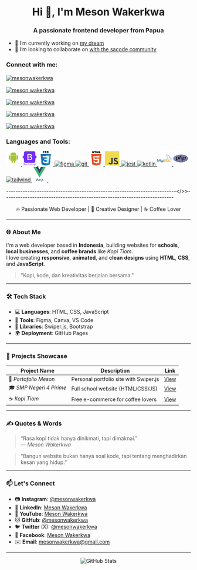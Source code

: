 <h1 align="center">Hi 👋, I'm Meson Wakerkwa</h1>
<h3 align="center">A passionate frontend developer from Papua</h3>

- 🔭 I’m currently working on [my dream](https://github.com/WakerkwaMeson)
- 👯 I’m looking to collaborate on [with the sacode community](http://www.sacode.web.id/)

<h3 align="left">Connect with me:</h3>
<p align="left">
<a href="https://x.com/MesonWaker61948" target="blank"><img align="center" src="https://raw.githubusercontent.com/rahuldkjain/github-profile-readme-generator/master/src/images/icons/Social/twitter.svg" alt="mesonwakerkwa" height="30" width="40" /></a>
  
<a href="https://www.linkedin.com/in/meson-wakerkwa-a005b4243?utm_source=share&utm_campaign=share_via&utm_content=profile&utm_medium=android_app" target="blank"><img align="center" src="https://raw.githubusercontent.com/rahuldkjain/github-profile-readme-generator/master/src/images/icons/Social/linked-in-alt.svg" alt="meson wakerkwa" height="30" width="40" /></a>
  
  <a href="https://www.facebook.com/Mesonofficial99?mibextid=rS40aB7S9Ucbxw6v" target="blank"><img align="center" src="https://raw.githubusercontent.com/rahuldkjain/github-profile-readme-generator/master/src/images/icons/Social/facebook.svg" alt="meson wakerkwa" height="30" width="40" /></a>
  
  <a href="https://www.instagram.com/meson9918?igsh=YXM0ZWp1c2VsMWtt" target="blank"><img align="center" src="https://raw.githubusercontent.com/rahuldkjain/github-profile-readme-generator/master/src/images/icons/Social/instagram.svg" alt="meson wakerkwa" height="30" width="40" /></a>
  
 <a href="https://www.youtube.com/@Channelmesonwakerkwa" target="blank"><img align="center" src="https://raw.githubusercontent.com/rahuldkjain/github-profile-readme-generator/master/src/images/icons/Social/youtube.svg" alt="meson wakerkwa" height="30" width="40" /></a>
</p>

<h3 align="left">Languages and Tools:</h3>
<p align="left"> <a href="https://developer.android.com" target="_blank" rel="noreferrer"> <img src="https://raw.githubusercontent.com/devicons/devicon/master/icons/android/android-original-wordmark.svg" alt="android" width="40" height="40"/> </a> <a href="https://getbootstrap.com" target="_blank" rel="noreferrer"> <img src="https://raw.githubusercontent.com/devicons/devicon/master/icons/bootstrap/bootstrap-plain-wordmark.svg" alt="bootstrap" width="40" height="40"/> </a> <a href="https://www.w3schools.com/css/" target="_blank" rel="noreferrer"> <img src="https://raw.githubusercontent.com/devicons/devicon/master/icons/css3/css3-original-wordmark.svg" alt="css3" width="40" height="40"/> </a> <a href="https://www.figma.com/" target="_blank" rel="noreferrer"> <img src="https://www.vectorlogo.zone/logos/figma/figma-icon.svg" alt="figma" width="40" height="40"/> </a> <a href="https://git-scm.com/" target="_blank" rel="noreferrer"> <img src="https://www.vectorlogo.zone/logos/git-scm/git-scm-icon.svg" alt="git" width="40" height="40"/> </a> <a href="https://www.w3.org/html/" target="_blank" rel="noreferrer"> <img src="https://raw.githubusercontent.com/devicons/devicon/master/icons/html5/html5-original-wordmark.svg" alt="html5" width="40" height="40"/> </a> <a href="https://developer.mozilla.org/en-US/docs/Web/JavaScript" target="_blank" rel="noreferrer"> <img src="https://raw.githubusercontent.com/devicons/devicon/master/icons/javascript/javascript-original.svg" alt="javascript" width="40" height="40"/> </a> <a href="https://jestjs.io" target="_blank" rel="noreferrer"> <img src="https://www.vectorlogo.zone/logos/jestjsio/jestjsio-icon.svg" alt="jest" width="40" height="40"/> </a> <a href="https://kotlinlang.org" target="_blank" rel="noreferrer"> <img src="https://www.vectorlogo.zone/logos/kotlinlang/kotlinlang-icon.svg" alt="kotlin" width="40" height="40"/> </a> <a href="https://www.mysql.com/" target="_blank" rel="noreferrer"> <img src="https://raw.githubusercontent.com/devicons/devicon/master/icons/mysql/mysql-original-wordmark.svg" alt="mysql" width="40" height="40"/> </a> <a href="https://www.php.net" target="_blank" rel="noreferrer"> <img src="https://raw.githubusercontent.com/devicons/devicon/master/icons/php/php-original.svg" alt="php" width="40" height="40"/> </a> <a href="https://tailwindcss.com/" target="_blank" rel="noreferrer"> <img src="https://www.vectorlogo.zone/logos/tailwindcss/tailwindcss-icon.svg" alt="tailwind" width="40" height="40"/> </a> <a href="https://vuejs.org/" target="_blank" rel="noreferrer"> <img src="https://raw.githubusercontent.com/devicons/devicon/master/icons/vuejs/vuejs-original-wordmark.svg" alt="vuejs" width="40" height="40"/> </a> </p>

------------------------------------------------------------------------</>>------------------------------------------------------------------------




<p align="center">
  🔥 Passionate Web Developer | 🧠 Creative Designer | ☕ Coffee Lover
</p>

---

### 🌐 About Me

I'm a web developer based in **Indonesia**, building websites for **schools**, **local businesses**, and **coffee brands** like *Kopi Tiom*.  
I love creating **responsive**, **animated**, and **clean designs** using **HTML**, **CSS**, and **JavaScript**.

> "Kopi, kode, dan kreativitas berjalan bersama."

---

### 🛠 Tech Stack

- 💻 **Languages**: HTML, CSS, JavaScript  
- 🎨 **Tools**: Figma, Canva, VS Code  
- 🧩 **Libraries**: Swiper.js, Bootstrap  
- 🌍 **Deployment**: GitHub Pages  

---

### 🔧 Projects Showcase

| Project Name               | Description                             | Link |
|---------------------------|-----------------------------------------|------|
| 🌱 *Portofolio Meson*     | Personal portfolio site with Swiper.js  | [View](https://mesonwakerkwa.github.io/portofolio) |
| 🎓 *SMP Negeri 4 Pirime*  | Full school website (HTML/CSS/JS)       | [View](https://mesonwakerkwa.github.io/smpn4pirime) |
| ☕ *Kopi Tiom*             | Free e-commerce for coffee lovers       | [View](https://mesonwakerkwa.github.io/kopitiom) |

---

### ✍ Quotes & Words

> “Rasa kopi tidak hanya dinikmati, tapi dimaknai.”  
> — *Meson Wakerkwa*

> “Bangun website bukan hanya soal kode, tapi tentang menghadirkan kesan yang hidup.”

---

### 📫 Let's Connect

- 📷 **Instagram**: [@mesonwakerkwa](https://instagram.com/mesonwakerkwa)
- 💼 **LinkedIn**: [Meson Wakerkwa](https://linkedin.com/in/mesonwakerkwa)
- 🎥 **YouTube**: [Meson Wakerkwa](https://youtube.com/@mesonwakerkwa)
- 🐱 **GitHub**: [@mesonwakerkwa](https://github.com/mesonwakerkwa)
- 🐦 **Twitter** (X): [@mesonwakerkwa](https://twitter.com/mesonwakerkwa)
- 📘 **Facebook**: [Meson Wakerkwa](https://facebook.com/mesonwakerkwa)
- ✉️ **Email**: mesonwakerkwa@gmail.com

---

<p align="center">
  <img src="https://github-readme-stats.vercel.app/api?username=mesonwakerkwa&show_icons=true&theme=radical" alt="GitHub Stats" />
</p>

